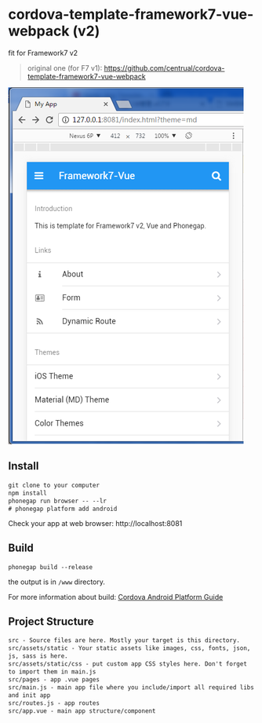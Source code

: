 # cordova-template-framework7-vue-webpack (v2)
fit for Framework7 v2
> original one (for F7 v1): https://github.com/centrual/cordova-template-framework7-vue-webpack

![snapshot](snapshot.png "snapshot")

## Install
```
git clone to your computer
npm install
phonegap run browser -- --lr
# phonegap platform add android
```

Check your app at web browser: http://localhost:8081

## Build
```
phonegap build --release
```
the output is in `/www` directory.

For more information about build: [Cordova Android Platform Guide](https://cordova.apache.org/docs/en/latest/guide/platforms/android/index.html)

## Project Structure
```
src - Source files are here. Mostly your target is this directory.
src/assets/static - Your static assets like images, css, fonts, json, js, sass is here.
src/assets/static/css - put custom app CSS styles here. Don't forget to import them in main.js
src/pages - app .vue pages
src/main.js - main app file where you include/import all required libs and init app
src/routes.js - app routes
src/app.vue - main app structure/component
```
